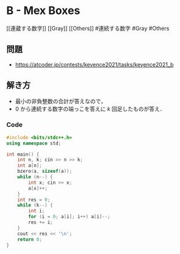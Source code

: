 # B - Mex Boxes
[[連蔵する数字]] [[Gray]] [[Others]]
#連続する数字 #Gray #Others 

## 問題
- https://atcoder.jp/contests/keyence2021/tasks/keyence2021_b

## 解き方
- 最小の非負整数の合計が答えなので，
- $0$ から連続する数字の端っこを答えに $k$ 回足したものが答え．

### Code
```c++
#include <bits/stdc++.h>
using namespace std;

int main() {
	int n, k; cin >> n >> k;
	int a[n];
	bzero(a, sizeof(a));
	while (n--) {
		int x; cin >> x;
		a[x]++;
	}
	int res = 0;
	while (k--) {
		int i;
		for (i = 0; a[i]; i++) a[i]--;
		res += i;
	}
	cout << res << '\n';
	return 0;
}
```